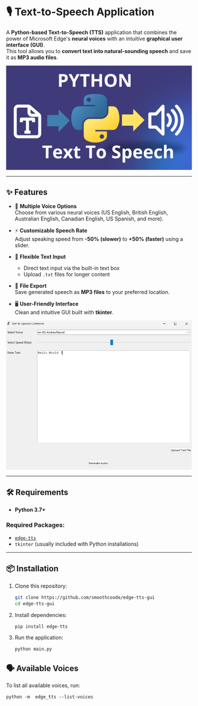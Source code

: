 # 🎙️ Text-to-Speech Application

A **Python-based Text-to-Speech (TTS)** application that combines the power of Microsoft Edge's **neural voices** with an intuitive **graphical user interface (GUI)**.  
This tool allows you to **convert text into natural-sounding speech** and save it as **MP3 audio files**.

![ python tts](https://github.com/smoothcoode/Image/blob/main/tts.png?raw=true)


---

## ✨ Features

- 🎤 **Multiple Voice Options**  
  Choose from various neural voices (US English, British English, Australian English, Canadian English, US Spanish, and more).

- ⚡ **Customizable Speech Rate**  
  Adjust speaking speed from **-50% (slower)** to **+50% (faster)** using a slider.

- 📝 **Flexible Text Input**  
  - Direct text input via the built-in text box  
  - Upload `.txt` files for longer content  

- 💾 **File Export**  
  Save generated speech as **MP3 files** to your preferred location.

- 🖥️ **User-Friendly Interface**  
  Clean and intuitive GUI built with **tkinter**.

![ python tts](https://github.com/smoothcoode/Image/blob/main/ttsgui.png?raw=true)


---

## 🛠️ Requirements

- **Python 3.7+**

### Required Packages:
- [`edge-tts`](https://pypi.org/project/edge-tts/)  
- `tkinter` (usually included with Python installations)

---

## 📦 Installation

1. Clone this repository:
   ```bash
   git clone https://github.com/smoothcoode/edge-tts-gui
   cd edge-tts-gui
2. Install dependencies:

    ```bash
    pip install edge-tts


3. Run the application:

    ```bash
    python main.py


## 🗣️ Available Voices
To list all available voices, run:

    python -m  edge_tts --list-voices

